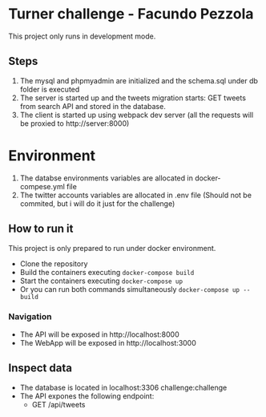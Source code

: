 # Turner challenge - Facundo Pezzola

This project only runs in development mode.

## Steps

1. The mysql and phpmyadmin are initialized and the schema.sql under db folder is executed
2. The server is started up and the tweets migration starts: GET tweets from search API and stored in the database.
3. The client is started up using webpack dev server (all the requests will be proxied to http://server:8000)

# Environment

1. The databse environments variables are allocated in docker-compese.yml file
2. The twitter accounts variables are allocated in .env file (Should not be commited, but i will do it just for the challenge)


## How to run it

This project is only prepared to run under docker environment.

- Clone the repository
- Build the containers executing `docker-compose build`
- Start the containers executing `docker-compose up` 
- Or you can run both commands simultaneously `docker-compose up --build` 

### Navigation

- The API will be exposed in http://localhost:8000
- The WebApp will be exposed in http://localhost:3000

## Inspect data

- The database is located in localhost:3306 challenge:challenge
- The API expones the following endpoint:
    - GET /api/tweets 
